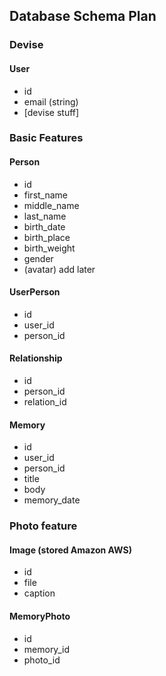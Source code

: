 ## Database Schema Plan

### Devise

#### User
  - id
  - email (string)
  - [devise stuff]

### Basic Features

#### Person
  - id
  - first_name
  - middle_name
  - last_name
  - birth_date
  - birth_place
  - birth_weight
  - gender
  - (avatar) add later

#### UserPerson
  - id
  - user_id
  - person_id

#### Relationship
  - id
  - person_id
  - relation_id

#### Memory
  - id
  - user_id
  - person_id
  - title
  - body
  - memory_date

### Photo feature

#### Image (stored Amazon AWS)
- id
- file
- caption

#### MemoryPhoto
- id
- memory_id
- photo_id
